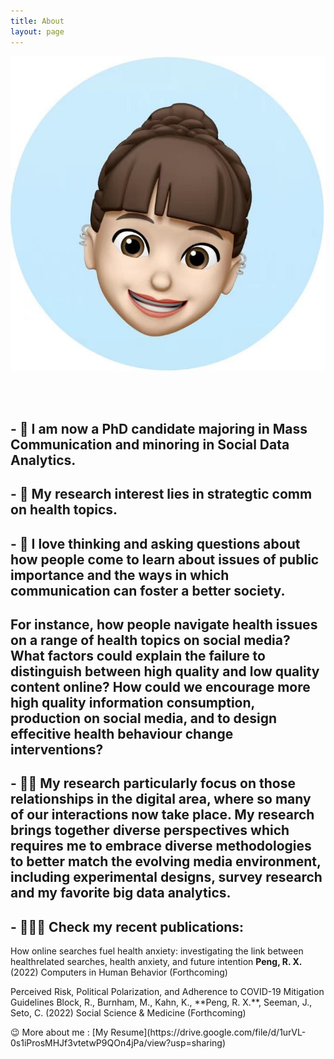 ```yaml
---
title: About
layout: page
---
```

![AboutmeImage](assets/images/Memoji_rachel.jpg)

<br />
<br />

<p> </p>

\- 🌱  I am now a PhD candidate majoring in Mass Communication and minoring in Social Data Analytics. 
---
\- 📝  My research interest lies in strategtic comm on health topics. 
---
\- 💭  I love thinking and asking questions about how people come to learn about issues of public importance and the ways in which communication can foster a better society.
---
  For instance, how people navigate health issues on a range of health topics on social media? What factors could explain the failure to distinguish between high quality and low quality content online? How could we encourage more high quality information consumption, production on social media, and to design effecitive health behaviour change interventions? 
---
\- 👨‍💻 My research particularly focus on those relationships in the digital area, where so many of our interactions now take place. My research brings together diverse perspectives which requires me to embrace diverse methodologies to better match the evolving media environment, including experimental designs, survey research and my favorite big data analytics.
---

\-  🙋🏻‍♀️ Check my recent publications:
---
How online searches fuel health anxiety: investigating the link between healthrelated searches, health anxiety, and future intention
**Peng, R. X.** (2022)
Computers in Human Behavior (Forthcoming)
<p></p>
Perceived Risk, Political Polarization, and Adherence to COVID-19 Mitigation Guidelines
Block, R., Burnham, M., Kahn, K., **Peng, R. X.**, Seeman, J., Seto, C. (2022)
Social Science & Medicine (Forthcoming)
<p></p>
<p></p>
<p></p>
😉  More about me : [My Resume](https://drive.google.com/file/d/1urVL-0s1iProsMHJf3vtetwP9QOn4jPa/view?usp=sharing)
